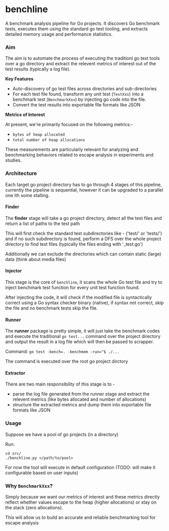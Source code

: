 # benchline
A benchmark analysis pipeline for Go projects. It discovers Go benchmark tests, executes them using the standard go test tooling, and extracts detailed memory usage and performance statistics.

### Aim

The aim is to automate the process of executing the traditionl go test tools over a go directory and extract the relevent metrics of interest out of the test results (typically a log file).

**Key Features**
- Auto-discovery of go test files across directories and sub-directories
- For each test file found, transform any unit test (`TestXxx`) into a benchmark test (`BenchmarkXxx`) by injecting go code into the file.
- Convert the test results into exportable file formats like JSON

**Metrics of Interest**

At present, we're primarily focused on the following metrics:-
- `bytes of heap allocated`
- `total number of heap allocations`

These measurements are particularly relevant for analyzing and benchmarking behaviors related to escape analysis in experiments and studies.

### Architecture

Each target go project directory has to go through 4 stages of this pipeline, currently the pipeline is sequential, however it can be upgraded to a parallel one ith some stalling.

#### Finder

The **finder** stage will take a go project directory, detect all the test files and return 
a list of paths to the test path

This will first check the standard test subdirectories like - ('test/' or 'tests/') and if no
such subdirectory is found, perform a DFS over the whole project directory to find test files
(typically the files ending with '_test.go')

Additionally we can exclude the directories which can contain static (large) data (think about 
media files)

#### Injector

This stage is the core of `benchline`, it scans the whole Go test file and try to inject benchmark test function 
for every unit test function found.

After injecting the code, it will check if the modified file is syntactically correct using a 
Go syntax checker binary (native), if syntax not correct, skip the file and no benchmark tests
skip the file.

#### Runner

The **runner** package is pretty simple, it will just take the benchmark codes and execute
the traditional `go test...` command over the project directory and output the result in a log
file which will then be passed to scrapper.

Command: `go test -bench=. -benchmem -run=^$ ./...`

The command is executed over the root go project dirctory

#### Extractor

There are two main responsibility of this stage is to -
- parse the log file generated from the runner stage and extract the relevent metrics (like bytes allocated and number of allocations)
- structure the extracted metrics and dump them into exportable file formats like JSON

### Usage

Suppose we have a pool of go projects (in a directory)

Run:
```
cd src/
./benchline.py </path/to/pool>
```

For now the tool will execute in default configuration (TODO: will make it configurable based on user inputs)

### Why `BenchmarkXxx`?

Simply because we want our metrics of interest and these metrics directly reflect whether values escape to the heap (higher allocations) or stay on the stack (zero allocations).

This will allow us to build an accurate and reliable benchmarking tool for escape analysis
